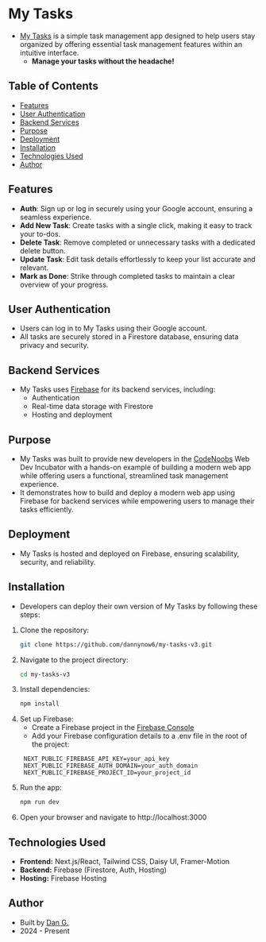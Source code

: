 # My Tasks

- [My Tasks](https://codenoobs-my-tasks.web.app) is a simple task management app designed to help users stay organized by offering essential task management features within an intuitive interface.
  - **Manage your tasks without the headache!**

## Table of Contents

- [Features](#features)
- [User Authentication](#user-authentication)
- [Backend Services](#backend-services)
- [Purpose](#purpose)
- [Deployment](#deployment)
- [Installation](#installation)
- [Technologies Used](#technologies-used)
- [Author](#author)

## Features

- **Auth**: Sign up or log in securely using your Google account, ensuring a seamless experience.
- **Add New Task**: Create tasks with a single click, making it easy to track your to-dos.
- **Delete Task**: Remove completed or unnecessary tasks with a dedicated delete button.
- **Update Task**: Edit task details effortlessly to keep your list accurate and relevant.
- **Mark as Done**: Strike through completed tasks to maintain a clear overview of your progress.

## User Authentication

- Users can log in to My Tasks using their Google account.
- All tasks are securely stored in a Firestore database, ensuring data privacy and security.

## Backend Services

- My Tasks uses [Firebase](https://firebase.google.com) for its backend services, including:
  - Authentication
  - Real-time data storage with Firestore
  - Hosting and deployment

## Purpose

- My Tasks was built to provide new developers in the [CodeNoobs](https://codenoobs.io) Web Dev Incubator with a hands-on example of building a modern web app while offering users a functional, streamlined task management experience.
- It demonstrates how to build and deploy a modern web app using Firebase for backend services while empowering users to manage their tasks efficiently.

## Deployment

- My Tasks is hosted and deployed on Firebase, ensuring scalability, security, and reliability.

## Installation

- Developers can deploy their own version of My Tasks by following these steps:

1. Clone the repository:
   ```bash
   git clone https://github.com/dannynow6/my-tasks-v3.git
   ```
2. Navigate to the project directory:
   ```bash
   cd my-tasks-v3
   ```
3. Install dependencies:
   ```bash
   npm install
   ```
4. Set up Firebase:
   - Create a Firebase project in the [Firebase Console](https://firebase.google.com)
   - Add your Firebase configuration details to a .env file in the root of the project:
   ```.env
    NEXT_PUBLIC_FIREBASE_API_KEY=your_api_key
    NEXT_PUBLIC_FIREBASE_AUTH_DOMAIN=your_auth_domain
    NEXT_PUBLIC_FIREBASE_PROJECT_ID=your_project_id
   ```
5. Run the app:
   ```bash
   npm run dev
   ```
6. Open your browser and navigate to http://localhost:3000

## Technologies Used

- **Frontend:** Next.js/React, Tailwind CSS, Daisy UI, Framer-Motion
- **Backend:** Firebase (Firestore, Auth, Hosting)
- **Hosting:** Firebase Hosting

## Author

- Built by [Dan G.](https://dgdesignanddev.com)
- 2024 - Present
